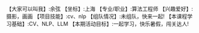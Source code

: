 【大家可以叫我】:余弦
【坐标】:上海
【专业/职业】:算法工程师
【兴趣爱好】:摄影，画画
【项目技能】:cv、nlp
【组队情况】:未组队，快来一起!
【本课程学习基础】:CV、NLP、LLM
【本期活动目标】:一起学习，快乐暑假，闯关达人!